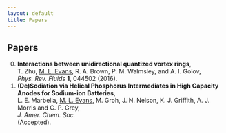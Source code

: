 ```yaml
---
layout: default 
title: Papers
---
```


## Papers

0. __Interactions between unidirectional quantized vortex rings__,  
T. Zhu, <u>M. L. Evans</u>, R. A. Brown, P. M. Walmsley, and A. I. Golov,  
*Phys. Rev. Fluids* **1**, 044502 (2016). <a href="https://dx.doi.org/10.1103/physrevfluids.1.044502"><i class="ai ai-doi "></i></a> <a href="https://arxiv.org/abs/1603.04313"><i class="ai ai-arxiv "></i></a> <a href="https://dx.doi.org/10.1103/physrevfluids.1.044502"><i class="ai ai-open-access "></i></a>
1. __(De)Sodiation via Helical Phosphorus Intermediates in High Capacity Anodes for Sodium-ion Batteries__,  
L. E. Marbella, <u>M. L. Evans</u>, M. Groh, J. N. Nelson, K. J. Griffith, A. J. Morris and C. P. Grey,  
*J. Amer. Chem. Soc.*  
(Accepted).
